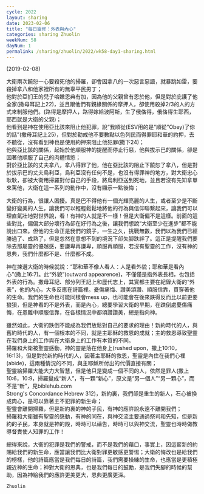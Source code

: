 ```yaml
---
cycle: 2022
layout: sharing
date: 2023-02-06
title: "每日靈修：外表與內心"
categories: sharing Zhuolin
weekNum: 58
dayNum: 1
permalink: /sharing/zhuolin/2022/wk58-day1-sharing.html
---
```

(2019-02-08)

大衛兩次饒恕一心要殺死他的掃羅，卻會因拿八的一次惡言惡語，就暴跳如雷，要殺掉拿八和他家裡所有的無辜平民男丁；    
他對於亞扪王的兒子哈嫩恩典有加，因為他的父親曾有恩於他，但是對於庇護了他全家(撒母耳記上22)，並且跟他們有親緣關係的摩押人，卻使用殺掉2/3的人的方式來制服他們。(路得是摩押人，路得嫁給波阿斯，生了俄俻得，俄俻得生耶西，耶西就是大衛的父親)；    
他看到是神在使用亞比該來阻止他犯罪，說“我順從(ESV用的是“順從”Obey)了你的話”(撒母耳記上25)，但對於勸戒他不要數點以色列民而得罪耶和華的約押，去不聽從，沒有看到神也是使用約押來阻止他犯罪(撒下24)；    
他與亞比該的關係，起始於他順服神的提醒而停止行惡，他與拔示巴的關係，卻是因著他順服了自己的肉體情慾；    
對於亞比該的丈夫拿八，拿八得罪了他，他在亞比該的阻止下饒恕了拿八，但是對於拔示巴的丈夫烏利亞，烏利亞沒有任何不是，也沒有得罪神的地方，對大衛忠心耿耿，卻被大衛用掃羅對付自己的手段，將烏利亞送到死地，並且若沒有先知拿單來罵他，大衛在這一系列的動作中，沒有顯示一點後悔；  

大衛的行為，很讓人困擾。真是巴不得他有一個光輝亮麗的人生，或者至少是不斷變好變美的人生，讓我們可以輕輕鬆鬆地將他的行為與信仰聯繫起來，讓我們可以理直氣壯地對世界說，看！有神的人就是不一樣！但是大衛偏不是這樣。前面的這些對比，偏偏大部分壞行為卻在好行為之後，讓我們想說“大衛至少在進步”都不能說出口來。但他的生命正是我們的鏡子，一生之久，挑戰無數，我們以為我們已經勝過了、成熟了，但是忽然在意想不到的境況下卻失腳跌絆了。這正是提醒我們要除去那屬靈的優越感，要謙卑再謙卑，順服再順服，若沒有聖靈的工作，沒有神的恩典，我們什麼都不是、什麼都不成。  

神在揀選大衛的時候就說：“耶和華不像人看人：人是看外貌；耶和華是看內心”(撒上16:7)。此“外貌”(outward appearence)，不僅僅是指外表長相，也包括外表的行為。撒母耳記、部分列王記上和歷代志上，其實都主要在紀錄大衛的“外表”，他的內心，大多反應在詩篇裡。憂傷痛悔、讚美頌讚、順服信靠，貫穿著他的生命。我們的生命也可能同樣會mess up，也可能會在後來跌得反而比以前更要狼狽，但是神看的不是外表，而是內心，總要學習大衛的早期，在跌倒處憂傷痛悔，在患難中順服信靠，在各樣情況中都頌讚讚美，總是指向神。  

雖然如此，大衛的跌倒不能成為我們放鬆對自己的要求的理由！新約時代的人，與舊約時代的人，有一個根本的不同，就是主耶穌的救恩的成就；主的救恩導致聖靈在我們身上的工作與在大衛身上的工作有本質的不同。    
掃羅和大衛被聖靈感動，神的靈是落在他身上(rushed upon，撒上10:10，16:13)，但是對於新約時代的人，因著主耶穌的救恩，聖靈是內住在我們心裡(abide)，這兩種情況的不同，與主耶穌所付出的代價直接有關；    
聖靈給掃羅大能大力大智慧，但是他只是變成一個不同的人，依然是罪人(撒上10:6，10:9，掃羅變成“新人”，有一顆“新心”，原文是“另一個人”“另一顆心”，而不是“新”，見biblehub.com    
Strong's Concordance Hebrew 312)，新約裏，我們卻是重生的新人，石心被換成肉心，是可以靠著主不犯罪的新生命；    
聖靈會離開掃羅，但是新約裏的神的子民，有神的應許說永遠不離開我們；    
掃羅和大衛雖有聖靈的感動，有神的同在，與神交流主要通過祭司和先知，但是新約的子民，本身就是神的殿，時時可以禱告，時時可以與神交流，聖靈也時時做教導督責使人知罪的工作！  

總得來說，大衛的犯罪是我們的警戒，而不是我們的藉口，事實上，因這嶄新的約賜給我們的新生命，應當讓我們比大衛對罪更敏感更警惕；大衛的悔改也是給我們的榜樣，他的詩篇應當是我們每日的詩篇，我們需要操練的生命，也應當是更積極親近神的生命；神對大衛的恩典，也是我們每日的鼓勵，是我們失腳的時候的幫助，因為神給我們的應許更美更大，恩典更廣更深。  

`Zhuolin`  

